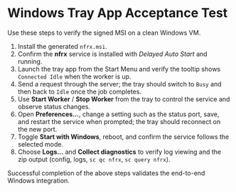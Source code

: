# Windows Tray App Acceptance Test

Use these steps to verify the signed MSI on a clean Windows VM.

1. Install the generated `nfrx.msi`.
2. Confirm the **nfrx** service is installed with *Delayed Auto Start* and running.
3. Launch the tray app from the Start Menu and verify the tooltip shows `Connected Idle` when the worker is up.
4. Send a request through the server; the tray should switch to `Busy` and then back to `Idle` once the job completes.
5. Use **Start Worker** / **Stop Worker** from the tray to control the service and observe status changes.
6. Open **Preferences...**, change a setting such as the status port, save, and restart the service when prompted; the tray should reconnect on the new port.
7. Toggle **Start with Windows**, reboot, and confirm the service follows the selected mode.
8. Choose **Logs...** and **Collect diagnostics** to verify log viewing and the zip output (config, logs, `sc qc nfrx`, `sc query nfrx`).

Successful completion of the above steps validates the end-to-end Windows integration.
